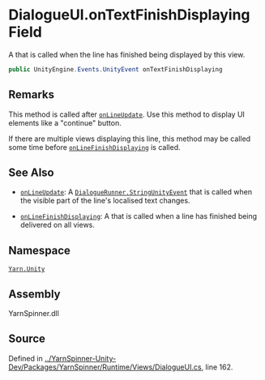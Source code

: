 <!-- This file was generated by a tool. Do not edit this file by hand. -->

# DialogueUI.onTextFinishDisplaying Field

A <see cref="!:UnityEngine.Events.UnityEvent"></see> that is called
when the line has finished being displayed by this view.


```csharp
public UnityEngine.Events.UnityEvent onTextFinishDisplaying
```
## Remarks

This method is called after [`onLineUpdate`](/api/csharp/yarn.unity/dialogueui.onlineupdate.md). Use
this method to display UI elements like a "continue" button. 

If there are multiple views displaying this line, this method
may be called some time before [`onLineFinishDisplaying`](/api/csharp/yarn.unity/dialogueui.onlinefinishdisplaying.md)
is called.




## See Also
* [`onLineUpdate`](/api/csharp/yarn.unity/dialogueui.onlineupdate.md): 
A [`DialogueRunner.StringUnityEvent`](/api/csharp/yarn.unity/dialoguerunner.stringunityevent.md) that is called
when the visible part of the line's localised text changes.

* [`onLineFinishDisplaying`](/api/csharp/yarn.unity/dialogueui.onlinefinishdisplaying.md): 
A <see cref="!:UnityEngine.Events.UnityEvent"></see> that is called
when a line has finished being delivered on all views.

## Namespace
[`Yarn.Unity`](/api/csharp/yarn.unity/README.md)

## Assembly
YarnSpinner.dll

## Source
Defined in [../YarnSpinner-Unity-Dev/Packages/YarnSpinner/Runtime/Views/DialogueUI.cs](https://github.com/YarnSpinnerTool/YarnSpinner-Unity//blob/develop/Runtime/Views/DialogueUI.cs#L162), line 162.

